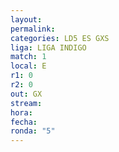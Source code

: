 ```yaml
---
layout: 
permalink: 
categories: LD5 ES GXS
liga: LIGA INDIGO
match: 1
local: E
r1: 0
r2: 0
out: GX
stream: 
hora: 
fecha: 
ronda: "5"
---
```

